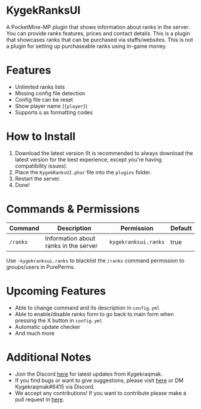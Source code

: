 # KygekRanksUI

A PocketMine-MP plugin that shows information about ranks in the server. You can provide ranks features, prices and contact detalis. This is a plugin that showcases ranks that can be purchased via staffs/websites. This is not a plugin for setting up purchaseable ranks using in-game money.

# Features

- Unlimited ranks lists
- Missing config file detection
- Config file can be reset
- Show player name (`{player}`)
- Supports `&` as formatting codes

# How to Install

1. Download the latest version (It is recommended to always download the latest version for the best experience, except you're having compatibility issues).
2. Place the `KygekRanksUI.phar` file into the `plugins` folder.
3. Restart the server.
4. Done!

# Commands & Permissions

| Command | Description | Permission | Default |
| --- | --- | --- | --- |
| `/ranks` | Information about ranks in the server | `kygekranksui.ranks` | true |

Use `-kygekranksui.ranks` to blacklist the `/ranks` command permission to groups/users in PurePerms.

# Upcoming Features

- Able to change command and its description in `config.yml`
- Able to enable/disable ranks form to go back to main form when pressing the X button in `config.yml`
- Automatic update checker
- And much more

# Additional Notes

- Join the Discord <a href="https://discord.gg/CXtqUZv">here</a> for latest updates from Kygekraqmak.
- If you find bugs or want to give suggestions, please visit <a href="https://github.com/Kygekraqmak/KygekRanksUI/issues">here</a> or DM Kygekraqmak#6415 via Discord.
- We accept any contributions! If you want to contribute please make a pull request in <a href="https://github.com/Kygekraqmak/KygekRanksUI/pulls">here</a>.
